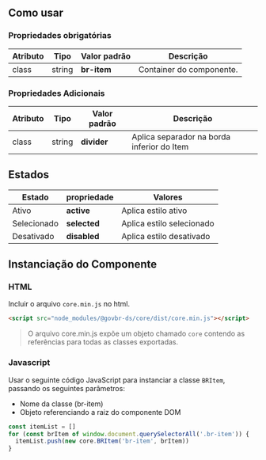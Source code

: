 [version]: # (1.0.3)

## Como usar

### Propriedades obrigatórias

| Atributo | Tipo   | Valor padrão | Descrição                |
| -------- | ------ | ------------ | ------------------------ |
| class    | string | **br-item**  | Container do componente. |

### Propriedades Adicionais

| Atributo | Tipo   | Valor padrão | Descrição                                  |
| -------- | ------ | ------------ | ------------------------------------------ |
| class    | string | **divider**  | Aplica separador na borda inferior do Item |

## Estados

| Estado      | propriedade  | Valores                   |
| ----------- | ------------ | ------------------------- |
| Ativo       | **active**   | Aplica estilo ativo       |
| Selecionado | **selected** | Aplica estilo selecionado |
| Desativado  | **disabled** | Aplica estilo desativado  |

## Instanciação do Componente

### HTML

Incluir o arquivo `core.min.js` no html.

```html
<script src="node_modules/@govbr-ds/core/dist/core.min.js"></script>
```

> O arquivo core.min.js expõe um objeto chamado `core` contendo as referências para todas as classes exportadas.

### Javascript

Usar o seguinte código JavaScript para instanciar a classe `BRItem`, passando os seguintes parâmetros:

-   Nome da classe (br-item)
-   Objeto referenciando a raiz do componente DOM

```javascript
const itemList = []
for (const brItem of window.document.querySelectorAll('.br-item')) {
  itemList.push(new core.BRItem('br-item', brItem))
}
```
